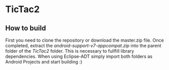 TicTac2
=======

How to build
------------
First you need to clone the repository or download the master.zip file.
Once completed, extract the *android-support-v7-appcompat.zip* into the parent folder of the *TicTac2* folder. This is necessary to fullfill library dependencies.
When using Eclipse-ADT simply import both folders as Android Projects and start building :)